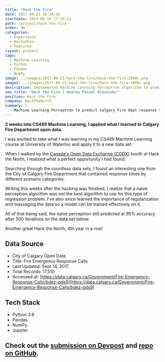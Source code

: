 ```yaml
---
title: "Hack the Fire"
date: 2017-09-21 16:34:25
startdate: 2017-09-19 17:26:13
path: /project/hack-the-fire
order: 98
categories:
  - Experience
  - Hackathon
  - Featured
layout: project
tags:
  - Machine-Learning
  - Python
  - Pandas
  - NumPy
image: ../images/2017-09-21-hack-the-fire/hack-the-fire-2000c.png
image2: ../images/2017-09-21-hack-the-fire/hack-the-fire-1000c.png
description: Implemented Machine Learning Perceptron algorithm to predict Calgary Fire Dept response times
seo_title: "Hack the Fire | Andrew Paradi Alexander"
position: Hack the Fire
company: HackTheNorth
summary: |
  - Machine Learning Perceptron to predict Calgary Fire Dept response times
---
```


**2 weeks into CS489 Machine Learning, I applied what I learned to Calgary Fire Department open data.**

I was excited to take what I was learning in my CS489 Machine Learning course at University of Waterloo and apply it to a new data set.

When I walked by the [Canada's Open Data Exchange (CODX)](https://codx.ca/) booth at Hack the North, I realized what a perfect opportunity I had found.

Searching through the countless data sets, I found an interesting one from the City of Calgary Fire Department that contained response times by different scenario categories.

Writing this weeks after the hacking was finished, I realize that a naive perceptron algorithm was not the best algorithm to use for this type of regression problem. I've also since learned the importance of regularization and massaging the data so a model can be trained effectively on it.

All of that being said, the naive perceptron still predicted at 95% accuracy after 500 iterations on the data set below.

Another great Hack the North, 4th year in a row!

## Data Source

- City of Calgary Open Data
- Title: Fire Emergency Response Calls
- Last Updated: Sept 14, 2017
- Total Records: 17,510
- Accessed at: [https://data.calgary.ca/Government/Fire-Emergency-Response-Calls/bdez-pds9](https://data.calgary.ca/Government/Fire-Emergency-Response-Calls/bdez-pds9)

## Tech Stack

- Python 3.6
- Pandas
- NumPy
- Jupyter

## Check out the [submission on Devpost](https://devpost.com/software/hack-the-fire) and [repo on GitHub](https://github.com/adrw/hack-the-fire).
